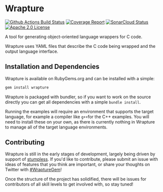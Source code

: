 # Wrapture
[![Github Actions Build Status](https://github.com/goatshriek/wrapture/actions/workflows/build.yml/badge.svg)](https://github.com/goatshriek/wrapture/actions?query=workflow%3Abuild)
[![Coverage Report](https://codecov.io/gh/goatshriek/wrapture/branch/latest/graph/badge.svg)](https://codecov.io/gh/goatshriek/wrapture)
[![SonarCloud Status](https://sonarcloud.io/api/project_badges/measure?project=goatshriek_wrapture&metric=alert_status)](https://sonarcloud.io/dashboard?id=goatshriek_wrapture)
[![Apache 2.0 License](https://img.shields.io/badge/license-Apache%202.0-blue.svg)](https://opensource.org/licenses/Apache-2.0)

A tool for generating object-oriented language wrappers for C code.

Wrapture uses YAML files that describe the C code being wrapped and the output
language interface.


## Installation and Dependencies
Wrapture is available on RubyGems.org and can be installed with a simple:

```ruby
gem install wrapture
```

Wrapture is packaged with bundler, so if you want to work on the source directly
you can get all dependencies with a simple `bundle install`.

Running the examples will require an environment that supports the target
language, for example a compiler like `g++`for the C++ examples. You will need
to install these on your own, as there is currently nothing in Wrapture to
manage all of the target language environments.


## Contributing
Wrapture is still in the early stages of development, largely being driven by
support of [stumpless](https://github.com/goatshriek/stumpless). If you'd like
to contribute, please submit an issue with ideas of features that you think are
important, or share your thoughts on Twitter with
[#WraptureGem](https://twitter.com/search?q=%23WraptureGem)!

Once the structure of the project has solidified, there will be issues for
contributors of all skill levels to get involved with, so stay tuned!

